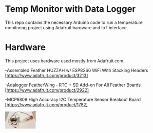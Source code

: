 # Temp Monitor with Data Logger

This repo contains the necessary Arduino code to run a temperature monitoring project using Adafruit hardware and IoT interface.


# Hardware

This project uses hardware used mostly from Adafruit.com.

-Assembled Feather HUZZAH w/ ESP8266 WiFi With Stacking Headers
[https://www.adafruit.com/product/3213]

-Adalogger FeatherWing - RTC + SD Add-on For All Feather Boards
[https://www.adafruit.com/product/2922]

-MCP9808 High Accuracy I2C Temperature Sensor Breakout Board
[https://www.adafruit.com/product/1782]


<img src="https://github.com/jsafavi/Temp-Monitor-with-data-logger-/blob/readme-edit/unnamed.jpg" width="100">
